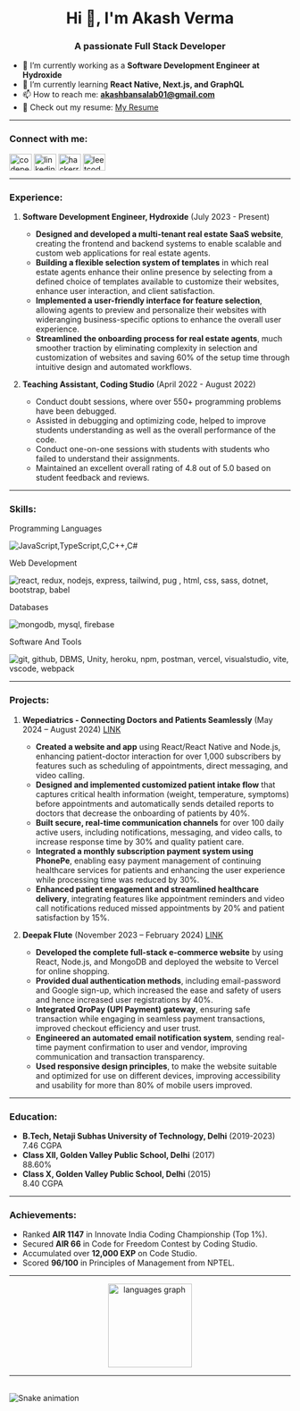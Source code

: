 <h1 align="center">Hi 👋, I'm Akash Verma</h1>
<h3 align="center">A passionate Full Stack Developer</h3>

- 🔭 I’m currently working as a **Software Development Engineer at Hydroxide**
- 🌱 I’m currently learning **React Native, Next.js, and GraphQL**
- 📫 How to reach me: **akashbansalab01@gmail.com**
- 📄 Check out my resume: [My Resume](https://drive.google.com/file/d/1vaFxNBSm9jh6L8wCJMPUYiqmmICWQD7I/view?usp=sharing)

---

<h3 align="left">Connect with me:</h3>
<p align="left">
  <a href="https://codepen.io/vermaakash" target="_blank"><img align="center" src="https://raw.githubusercontent.com/rahuldkjain/github-profile-readme-generator/master/src/images/icons/Social/codepen.svg" alt="codepen" height="30" width="40" /></a>
  <a href="https://www.linkedin.com/in/akash-verma-5398a220b" target="blank"><img align="center" src="https://raw.githubusercontent.com/rahuldkjain/github-profile-readme-generator/master/src/images/icons/Social/linked-in-alt.svg" alt="linkedin" height="30" width="40" /></a>
  <a href="https://www.hackerrank.com/akashvermaab01" target="blank"><img align="center" src="https://raw.githubusercontent.com/rahuldkjain/github-profile-readme-generator/master/src/images/icons/Social/hackerrank.svg" alt="hackerrank" height="30" width="40" /></a>
  <a href="https://leetcode.com/u/akashvermaab01/" target="blank"><img align="center" src="https://raw.githubusercontent.com/rahuldkjain/github-profile-readme-generator/master/src/images/icons/Social/leet-code.svg" alt="leetcode" height="30" width="40" /></a>
</p>

---

<h3 align="left">Experience:</h3>

1. **Software Development Engineer, Hydroxide** (July 2023 - Present)

   - **Designed and developed a multi-tenant real estate SaaS website**, creating the frontend and backend systems to enable scalable and
     custom web applications for real estate agents.
   - **Building a flexible selection system of templates** in which real estate agents enhance their online presence by selecting from a defined
     choice of templates available to customize their websites, enhance user interaction, and client satisfaction.
   - **Implemented a user-friendly interface for feature selection**, allowing agents to preview and personalize their websites with wideranging business-specific options to enhance the overall user experience.
   - **Streamlined the onboarding process for real estate agents**, much smoother traction by eliminating complexity in selection and
     customization of websites and saving 60% of the setup time through intuitive design and automated workflows.

2. **Teaching Assistant, Coding Studio** (April 2022 - August 2022)
   - Conduct doubt sessions, where over 550+ programming problems have been debugged.
   - Assisted in debugging and optimizing code, helped to improve students understanding as well as the overall performance of the code.
   - Conduct one-on-one sessions with students with students who failed to understand their assignments.
   - Maintained an excellent overall rating of 4.8 out of 5.0 based on student feedback and reviews.

---

<h3 align="left">Skills:</h3>
<p align="left">Programming Languages</p>
<p align="left">
  <img src="https://skillicons.dev/icons?i=js,ts,c,cs,cpp" alt="JavaScript,TypeScript,C,C++,C#" />
</p>

<p align="left">Web Development</p>
<p align="left">
  <img src="https://skillicons.dev/icons?i=react,redux,nodejs,express,tailwind,pug,html,css,sass,dotnet,bootstrap,babel" alt="react, redux, nodejs, express, tailwind, pug , html, css, sass, dotnet, bootstrap, babel" />
</p>

<p align="left">Databases</p>
<p align="left">
  <img src="https://skillicons.dev/icons?i=mongodb,mysql,firebase" alt="mongodb, mysql, firebase" />
</p>

<p align="left">Software And Tools</p>
<p align="left">
  <img src="https://skillicons.dev/icons?i=git,github,unity,heroku,npm,postman,vercel,visualstudio,vite,vscode,webpack" alt="git, github, DBMS, Unity, heroku, npm, postman, vercel, visualstudio, vite, vscode, webpack" />
</p>

---

<h3 align="left">Projects:</h3>

1. **Wepediatrics - Connecting Doctors and Patients Seamlessly** (May 2024 – August 2024) [LINK](https://www.wepediatrics.com/)

   - **Created a website and app** using React/React Native and Node.js, enhancing patient-doctor interaction for over 1,000 subscribers by
     features such as scheduling of appointments, direct messaging, and video calling.
   - **Designed and implemented customized patient intake flow** that captures critical health information (weight, temperature, symptoms)
     before appointments and automatically sends detailed reports to doctors that decrease the onboarding of patients by 40%.
   - **Built secure, real-time communication channels** for over 100 daily active users, including notifications, messaging, and video calls, to
     increase response time by 30% and quality patient care.
   - **Integrated a monthly subscription payment system using PhonePe**, enabling easy payment management of continuing healthcare
     services for patients and enhancing the user experience while processing time was reduced by 30%.
   - **Enhanced patient engagement and streamlined healthcare delivery**, integrating features like appointment reminders and video call
     notifications reduced missed appointments by 20% and patient satisfaction by 15%.

2. **Deepak Flute** (November 2023 – February 2024) [LINK](https://www.deepakflute.com/)
   - **Developed the complete full-stack e-commerce website** by using React, Node.js, and MongoDB and deployed the website to Vercel
     for online shopping.
   - **Provided dual authentication methods**, including email-password and Google sign-up, which increased the ease and safety of users
     and hence increased user registrations by 40%.
   - **Integrated QroPay (UPI Payment) gateway**, ensuring safe transaction while engaging in seamless payment transactions, improved
     checkout efficiency and user trust.
   - **Engineered an automated email notification system**, sending real-time payment confirmation to user and vendor, improving
     communication and transaction transparency.
   - **Used responsive design principles**, to make the website suitable and optimized for use on different devices, improving accessibility
     and usability for more than 80% of mobile users improved.

---

<h3 align="left">Education:</h3>

- **B.Tech, Netaji Subhas University of Technology, Delhi** (2019-2023)  
   7.46 CGPA
- **Class XII, Golden Valley Public School, Delhi** (2017)  
   88.60%
- **Class X, Golden Valley Public School, Delhi** (2015)  
   8.40 CGPA

---

<h3 align="left">Achievements:</h3>

- Ranked **AIR 1147** in Innovate India Coding Championship (Top 1%).
- Secured **AIR 66** in Code for Freedom Contest by Coding Studio.
- Accumulated over **12,000 EXP** on Code Studio.
- Scored **96/100** in Principles of Management from NPTEL.

---

<div align="center">
  <img src="https://github-readme-stats.vercel.app/api/top-langs?username=akash-1712&locale=en&hide_title=false&layout=compact&card_width=320&langs_count=5&theme=dracula&hide_border=false" height="150" alt="languages graph"  />
</div>

---

 <br clear="both">

<img src="https://raw.githubusercontent.com/akash-1712/akash-1712/output/snake.svg" alt="Snake animation" />

###
